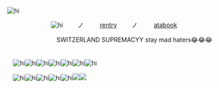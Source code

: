  ![hi](https://files.catbox.moe/7wamia.jpg)

 ㅤ  ㅤ ㅤ     ㅤ       ㅤ         ㅤ      ![hi](https://komarev.com/ghpvc/?username=military-fashioned) 
  ㅤ ㅤノ ㅤ ㅤ   [rentry](https://rentry.co/military-fashion) 
  ㅤ ㅤノ ㅤ ㅤ   [atabook](https://dancingfactory.atabook.org/)ㅤ ㅤ    

  ㅤ ㅤ  ㅤㅤ       ㅤ               ㅤ          ㅤ SWITZERLAND SUPREMACYY stay mad haters😂😂😂
  ㅤ 
    ㅤ 
      ㅤ 
        ㅤ 
        
 ㅤ![hi](https://i.postimg.cc/X7N2Q9ZV/daisy.png)![hi](https://i.postimg.cc/nzvdwkYL/lesbian.png)![hi](https://i.postimg.cc/g0qp3vXv/l8loz5.png)![hi](https://i.postimg.cc/HscC6G8W/lps.png)![hi](https://i.postimg.cc/85P2WxVS/ocpgzy.png)![hi](https://i.postimg.cc/HscC6G8W/lps.png)![hi](https://i.postimg.cc/QNn3gNtn/tumblr-891f54c41dfbb33c9edc75f0997bac43-719ccc68-540.png)

 ㅤ![hi](https://i.postimg.cc/brvLmj6z/selflov.jpg)![hi](https://i.postimg.cc/Pqm6xypk/littlen.png)![hi](https://i.postimg.cc/63cYVQfj/tkwuob.png)![hi](https://i.postimg.cc/mDN1tXGC/d1nnnri-7e63b29f-4e2b-4e0b-b984-418beb76b174.png)![hi](https://i.postimg.cc/90b9Nx8C/dcjfgwu-3043478a-bafa-434e-aeba-ed5c3198c442.png)![](https://i.postimg.cc/FH7SDVjX/i-love-foxes-by-wishmasteralchemist-d4sts93-fullview.png)![](https://i.postimg.cc/Sx3M5Yr2/k11.png)
